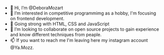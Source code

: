 - 👋 Hi, I’m @DeboraMozart
- 👀 I’m interested in competitive programmimg as a hobby, I'm focusing on frontend development.
- 🌱 Going strong with HTML, CSS and JavaScript
- 💞️ I’m looking to collaborate on open source projects to gain experience and know different techniques from peaple.
- 📫 If you want to reach me I'm leaving here my instagram account @Ya.Mozz.

<!---
DeboraMozart/DeboraMozart is a ✨ special ✨ repository because its `README.md` (this file) appears on your GitHub profile.
You can click the Preview link to take a look at your changes.
--->
